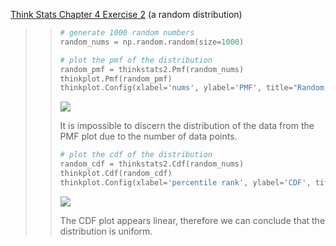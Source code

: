 [Think Stats Chapter 4 Exercise 2](http://greenteapress.com/thinkstats2/html/thinkstats2005.html#toc41) (a random distribution)

>> ```python
>> # generate 1000 random numbers
>> random_nums = np.random.random(size=1000)
>> 
>> # plot the pmf of the distribution
>> random_pmf = thinkstats2.Pmf(random_nums)
>> thinkplot.Pmf(random_pmf)
>> thinkplot.Config(xlabel='nums', ylabel='PMF', title="Random Numbers' PMF Plot")
>> ```
>>
>> ![](/Users/baka_brooks/Pictures/q4_p2_pmf.png)
>>
>> It is impossible to discern the distribution of the data from the PMF plot due to the number of data points.
>>
>> ```python
>> # plot the cdf of the distribution
>> random_cdf = thinkstats2.Cdf(random_nums)
>> thinkplot.Cdf(random_cdf)
>> thinkplot.Config(xlabel='percentile rank', ylabel='CDF', title="Random Numbers' CDF Plot")
>> ```
>>
>> ![](/Users/baka_brooks/Pictures/q4_p2_cdf.png)
>>
>> The CDF plot appears linear, therefore we can conclude that the distribution is uniform.
